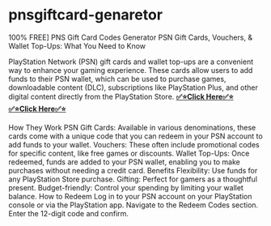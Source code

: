 # pnsgiftcard-genaretor
100% FREE] PNS Gift Card Codes Generator
PSN Gift Cards, Vouchers, & Wallet Top-Ups: What You Need to Know

PlayStation Network (PSN) gift cards and wallet top-ups are a convenient way to enhance your gaming experience. These cards allow users to add funds to their PSN wallet, which can be used to purchase games, downloadable content (DLC), subscriptions like PlayStation Plus, and other digital content directly from the PlayStation Store.
    **[✅⭐Click Here✅⭐](https://shorturl.at/YxerZ)**
    **[✅⭐Click Here✅⭐](https://shorturl.at/YxerZ)**

    
How They Work
PSN Gift Cards: Available in various denominations, these cards come with a unique code that you can redeem in your PSN account to add funds to your wallet.
Vouchers: These often include promotional codes for specific content, like free games or discounts.
Wallet Top-Ups: Once redeemed, funds are added to your PSN wallet, enabling you to make purchases without needing a credit card.
Benefits
Flexibility: Use funds for any PlayStation Store purchase.
Gifting: Perfect for gamers as a thoughtful present.
Budget-friendly: Control your spending by limiting your wallet balance.
How to Redeem
Log in to your PSN account on your PlayStation console or via the PlayStation app.
Navigate to the Redeem Codes section.
Enter the 12-digit code and confirm.

